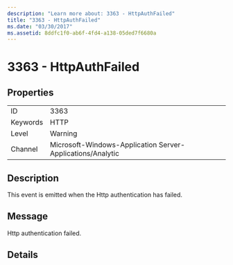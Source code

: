 ```yaml
---
description: "Learn more about: 3363 - HttpAuthFailed"
title: "3363 - HttpAuthFailed"
ms.date: "03/30/2017"
ms.assetid: 8ddfc1f0-ab6f-4fd4-a138-05ded7f6680a
---
```

# 3363 - HttpAuthFailed

## Properties  
  
|||  
|-|-|  
|ID|3363|  
|Keywords|HTTP|  
|Level|Warning|  
|Channel|Microsoft-Windows-Application Server-Applications/Analytic|  
  
## Description  

 This event is emitted when the Http authentication has failed.  
  
## Message  

 Http authentication failed.  
  
## Details

